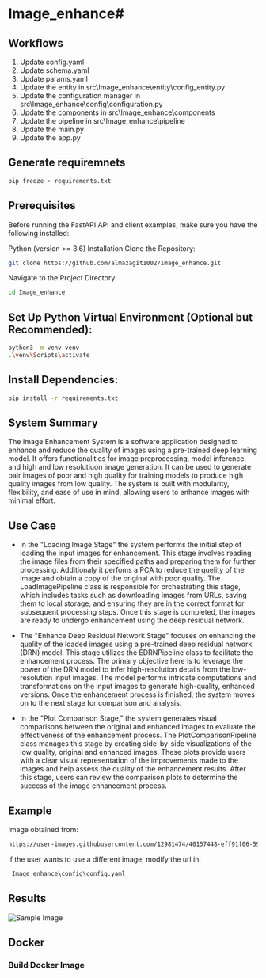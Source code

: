 # Image_enhance#

## Workflows

1. Update config.yaml
2. Update schema.yaml
3. Update params.yaml
4. Update the entity in src\Image_enhance\entity\config_entity.py
5. Update the configuration manager in src\Image_enhance\config\configuration.py
6. Update the components in src\Image_enhance\components
7. Update the pipeline in src\Image_enhance\pipeline
8. Update the main.py
9. Update the app.py

## Generate requiremnets

```bash
pip freeze > requirements.txt
```
## Prerequisites
Before running the FastAPI API and client examples, make sure you have the following installed:

Python (version >= 3.6)
Installation
Clone the Repository:

```bash
git clone https://github.com/almazagit1002/Image_enhance.git
```
Navigate to the Project Directory:

```bash
cd Image_enhance
```
## Set Up Python Virtual Environment (Optional but Recommended):

```bash
python3 -m venv venv
.\venv\Scripts\activate
```

## Install Dependencies:

```bash
pip install -r requirements.txt
```

## System Summary

The Image Enhancement System is a software application designed to enhance and reduce the quality of images using a pre-trained deep learning model. It offers functionalities for image preprocessing, model inference, and high and low resolutiuon image generation. It can be used to generate pair images of poor and high quality for training models to produce high quality images from low quality. The system is built with modularity, flexibility, and ease of use in mind, allowing users to enhance images with minimal effort.

## Use Case

* In the "Loading Image Stage" the system performs the initial step of loading the input images for enhancement. This stage involves reading the image files from their specified paths and preparing them for further processing. Additionaly it perfoms a PCA to reduce the quelity of the image and obtain a copy of the original with poor quality. The LoadImagePipeline class is responsible for orchestrating this stage, which includes tasks such as downloading images from URLs, saving them to local storage, and ensuring they are in the correct format for subsequent processing steps. Once this stage is completed, the images are ready to undergo enhancement using the deep residual network.

* The "Enhance Deep Residual Network Stage" focuses on enhancing the quality of the loaded images using a pre-trained deep residual network (DRN) model. This stage utilizes the EDRNPipeline class to facilitate the enhancement process. The primary objective here is to leverage the power of the DRN model to infer high-resolution details from the low-resolution input images. The model performs intricate computations and transformations on the input images to generate high-quality, enhanced versions. Once the enhancement process is finished, the system moves on to the next stage for comparison and analysis.

* In the "Plot Comparison Stage," the system generates visual comparisons between the original and enhanced images to evaluate the effectiveness of the enhancement process. The PlotComparisonPipeline class manages this stage by creating side-by-side visualizations of the low quality, original and enhanced images. These plots provide users with a clear visual representation of the improvements made to the images and help assess the quality of the enhancement results. After this stage, users can review the comparison plots to determine the success of the image enhancement process.

## Example
Image obtained from:
```bash
https://user-images.githubusercontent.com/12981474/40157448-eff91f06-5953-11e8-9a37-f6b5693fa03f.png
``` 
if the user wants to use a different image, modify the url in:

```bash
 Image_enhance\config\config.yaml
```

## Results
![Sample Image](artifacts/data_ingestion/comparative_plot.png)

## Docker

### Build Docker Image